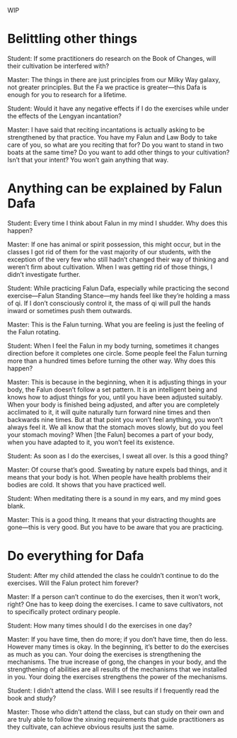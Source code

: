 WIP

# Belittling other things
Student: If some practitioners do research on the Book of Changes, will their cultivation be interfered with?

Master: The things in there are just principles from our Milky Way galaxy, not greater principles. But the Fa we practice is greater—this Dafa is enough for you to research for a lifetime.

Student: Would it have any negative effects if I do the exercises while under the effects of the Lengyan incantation?

Master: I have said that reciting incantations is actually asking to be strengthened by that practice. You have my Falun and Law Body to take care of you, so what are you reciting that for? Do you want to stand in two boats at the same time? Do you want to add other things to your cultivation? Isn’t that your intent? You won’t gain anything that way.


# Anything can be explained by Falun Dafa
Student: Every time I think about Falun in my mind I shudder. Why does this happen?

Master: If one has animal or spirit possession, this might occur, but in the classes I got rid of them for the vast majority of our students, with the exception of the very few who still hadn’t changed their way of thinking and weren’t firm about cultivation. When I was getting rid of those things, I didn’t investigate further.

Student: While practicing Falun Dafa, especially while practicing the second exercise—Falun Standing Stance—my hands feel like they’re holding a mass of qi. If I don’t consciously control it, the mass of qi will pull the hands inward or sometimes push them outwards.

Master: This is the Falun turning. What you are feeling is just the feeling of the Falun rotating.

Student: When I feel the Falun in my body turning, sometimes it changes direction before it completes one circle. Some people feel the Falun turning more than a hundred times before turning the other way. Why does this happen?

Master: This is because in the beginning, when it is adjusting things in your body, the Falun doesn’t follow a set pattern. It is an intelligent being and knows how to adjust things for you, until you have been adjusted suitably. When your body is finished being adjusted, and after you are completely acclimated to it, it will quite naturally turn forward nine times and then backwards nine times. But at that point you won’t feel anything, you won’t always feel it. We all know that the stomach moves slowly, but do you feel your stomach moving? When [the Falun] becomes a part of your body, when you have adapted to it, you won’t feel its existence.

Student: As soon as I do the exercises, I sweat all over. Is this a good thing?

Master: Of course that’s good. Sweating by nature expels bad things, and it means that your body is hot. When people have health problems their bodies are cold. It shows that you have practiced well.

Student: When meditating there is a sound in my ears, and my mind goes blank.

Master: This is a good thing. It means that your distracting thoughts are gone—this is very good. But you have to be aware that you are practicing.

# Do everything for Dafa
Student: After my child attended the class he couldn’t continue to do the exercises. Will the Falun protect him forever?

Master: If a person can’t continue to do the exercises, then it won’t work, right? One has to keep doing the exercises. I came to save cultivators, not to specifically protect ordinary people.

Student: How many times should I do the exercises in one day?

Master: If you have time, then do more; if you don’t have time, then do less. However many times is okay. In the beginning, it’s better to do the exercises as much as you can. Your doing the exercises is strengthening the mechanisms. The true increase of gong, the changes in your body, and the strengthening of abilities are all results of the mechanisms that we installed in you. Your doing the exercises strengthens the power of the mechanisms.

Student: I didn’t attend the class. Will I see results if I frequently read the book and study?

Master: Those who didn’t attend the class, but can study on their own and are truly able to follow the xinxing requirements that guide practitioners as they cultivate, can achieve obvious results just the same.
